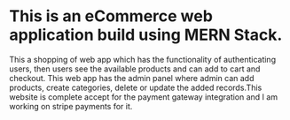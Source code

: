 # This is an eCommerce web application build using MERN Stack.

This a shopping of web app which has the functionality of authenticating users, then users see the available products and can add to cart and checkout. This web app has the admin panel where admin can add products, create categories, delete or update the added records.This website is complete accept for the payment gateway integration and I am working on stripe payments for it.  
